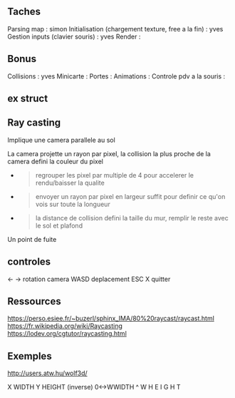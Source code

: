 ## Taches
Parsing map : simon
Initialisation (chargement texture, free a la fin) : yves
Gestion inputs (clavier souris) : yves
Render :

## Bonus
Collisions : yves
Minicarte : 
Portes : 
Animations :
Controle pdv a la souris :

## ex struct

## Ray casting

Implique une camera parallele au sol

La camera projette un rayon par pixel, la collision la plus proche de la camera defini la couleur du pixel
- >regrouper les pixel par multiple de 4 pour accelerer le rendu/baisser la qualite
- >envoyer un rayon par pixel en largeur suffit pour definir ce qu'on vois sur toute la longueur
- >la distance de collision defini la taille du mur, remplir le reste avec le sol et plafond

Un point de fuite

## controles

<- -> rotation camera
WASD deplacement
ESC X quitter

## Ressources

https://perso.esiee.fr/~buzerl/sphinx_IMA/80%20raycast/raycast.html
https://fr.wikipedia.org/wiki/Raycasting
https://lodev.org/cgtutor/raycasting.html

## Exemples

http://users.atw.hu/wolf3d/

X WIDTH
Y HEIGHT (inverse)
0<->WWIDTH
^
W
H
E
I
G
H
T